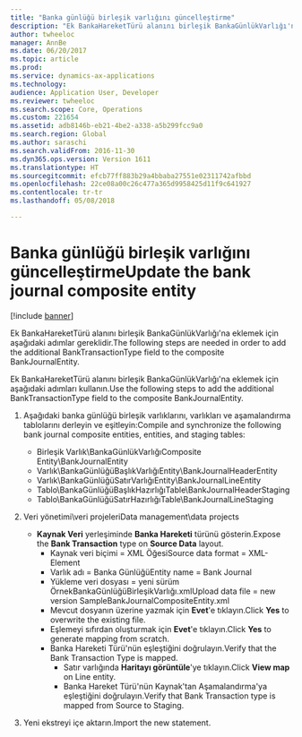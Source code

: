 ```yaml
---
title: "Banka günlüğü birleşik varlığını güncelleştirme"
description: "Ek BankaHareketTürü alanını birleşik BankaGünlükVarlığı'na eklemek için aşağıdaki adımlar gereklidir."
author: twheeloc
manager: AnnBe
ms.date: 06/20/2017
ms.topic: article
ms.prod: 
ms.service: dynamics-ax-applications
ms.technology: 
audience: Application User, Developer
ms.reviewer: twheeloc
ms.search.scope: Core, Operations
ms.custom: 221654
ms.assetid: adb8146b-eb21-4be2-a338-a5b299fcc9a0
ms.search.region: Global
ms.author: saraschi
ms.search.validFrom: 2016-11-30
ms.dyn365.ops.version: Version 1611
ms.translationtype: HT
ms.sourcegitcommit: efcb77ff883b29a4bbaba27551e02311742afbbd
ms.openlocfilehash: 22ce08a00c26c477a365d9958425d11f9c641927
ms.contentlocale: tr-tr
ms.lasthandoff: 05/08/2018

---
```


# <a name="update-the-bank-journal-composite-entity"></a><span data-ttu-id="cee6d-103">Banka günlüğü birleşik varlığını güncelleştirme</span><span class="sxs-lookup"><span data-stu-id="cee6d-103">Update the bank journal composite entity</span></span>

[!include [banner](../includes/banner.md)]

<span data-ttu-id="cee6d-104">Ek BankaHareketTürü alanını birleşik BankaGünlükVarlığı'na eklemek için aşağıdaki adımlar gereklidir.</span><span class="sxs-lookup"><span data-stu-id="cee6d-104">The following steps are needed in order to add the additional BankTransactionType field to the composite BankJournalEntity.</span></span>

<span data-ttu-id="cee6d-105">Ek BankaHareketTürü alanını birleşik BankaGünlükVarlığı'na eklemek için aşağıdaki adımları kullanın.</span><span class="sxs-lookup"><span data-stu-id="cee6d-105">Use the following steps to add the additional BankTransactionType field to the composite BankJournalEntity.</span></span>

1.  <span data-ttu-id="cee6d-106">Aşağıdaki banka günlüğü birleşik varlıklarını, varlıkları ve aşamalandırma tablolarını derleyin ve eşitleyin:</span><span class="sxs-lookup"><span data-stu-id="cee6d-106">Compile and synchronize the following bank journal composite entities, entities, and staging tables:</span></span>
    -   <span data-ttu-id="cee6d-107">Birleşik Varlık\\BankaGünlükVarlığı</span><span class="sxs-lookup"><span data-stu-id="cee6d-107">Composite Entity\\BankJournalEntity</span></span>
    -   <span data-ttu-id="cee6d-108">Varlık\\BankaGünlüğüBaşlıkVarlığı</span><span class="sxs-lookup"><span data-stu-id="cee6d-108">Entity\\BankJournalHeaderEntity</span></span>
    -   <span data-ttu-id="cee6d-109">Varlık\\BankaGünlüğüSatırVarlığı</span><span class="sxs-lookup"><span data-stu-id="cee6d-109">Entity\\BankJournalLineEntity</span></span>
    -   <span data-ttu-id="cee6d-110">Tablo\\BankaGünlüğüBaşlıkHazırlığı</span><span class="sxs-lookup"><span data-stu-id="cee6d-110">Table\\BankJournalHeaderStaging</span></span>
    -   <span data-ttu-id="cee6d-111">Tablo\\BankaGünlüğüSatırHazırlığı</span><span class="sxs-lookup"><span data-stu-id="cee6d-111">Table\\BankJournalLineStaging</span></span>

2.  <span data-ttu-id="cee6d-112">Veri yönetimi\\veri projeleri</span><span class="sxs-lookup"><span data-stu-id="cee6d-112">Data management\\data projects</span></span>
    -   <span data-ttu-id="cee6d-113">**Kaynak Veri** yerleşiminde **Banka Hareketi** türünü gösterin.</span><span class="sxs-lookup"><span data-stu-id="cee6d-113">Expose the **Bank Transaction** type on **Source Data** layout.</span></span>
        -   <span data-ttu-id="cee6d-114">Kaynak veri biçimi = XML Öğesi</span><span class="sxs-lookup"><span data-stu-id="cee6d-114">Source data format = XML-Element</span></span>
        -   <span data-ttu-id="cee6d-115">Varlık adı = Banka Günlüğü</span><span class="sxs-lookup"><span data-stu-id="cee6d-115">Entity name = Bank Journal</span></span>
        -   <span data-ttu-id="cee6d-116">Yükleme veri dosyası = yeni sürüm ÖrnekBankaGünlüğüBirleşikVarlığı.xml</span><span class="sxs-lookup"><span data-stu-id="cee6d-116">Upload data file = new version SampleBankJournalCompositeEntity.xml</span></span>
        -   <span data-ttu-id="cee6d-117">Mevcut dosyanın üzerine yazmak için **Evet**'e tıklayın.</span><span class="sxs-lookup"><span data-stu-id="cee6d-117">Click **Yes** to overwrite the existing file.</span></span>
        -   <span data-ttu-id="cee6d-118">Eşlemeyi sıfırdan oluşturmak için **Evet**'e tıklayın.</span><span class="sxs-lookup"><span data-stu-id="cee6d-118">Click **Yes** to generate mapping from scratch.</span></span>
        -   <span data-ttu-id="cee6d-119">Banka Hareketi Türü'nün eşleştiğini doğrulayın.</span><span class="sxs-lookup"><span data-stu-id="cee6d-119">Verify that the Bank Transaction Type is mapped.</span></span>
            -   <span data-ttu-id="cee6d-120">Satır varlığında **Haritayı görüntüle**'ye tıklayın.</span><span class="sxs-lookup"><span data-stu-id="cee6d-120">Click **View map** on Line entity.</span></span>
            -   <span data-ttu-id="cee6d-121">Banka Hareket Türü'nün Kaynak'tan Aşamalandırma'ya eşleştiğini doğrulayın.</span><span class="sxs-lookup"><span data-stu-id="cee6d-121">Verify that Bank Transaction type is mapped from Source to Staging.</span></span>

3.  <span data-ttu-id="cee6d-122">Yeni ekstreyi içe aktarın.</span><span class="sxs-lookup"><span data-stu-id="cee6d-122">Import the new statement.</span></span>





